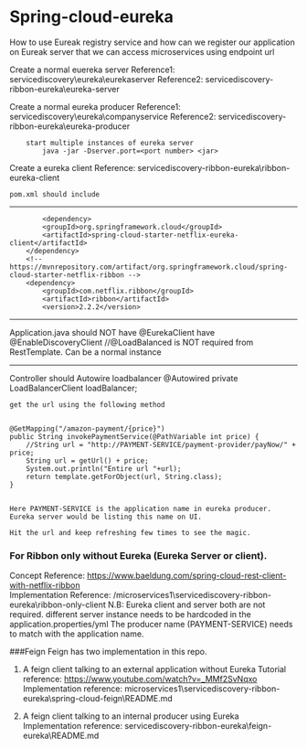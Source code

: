 # Spring-cloud-eureka
How to use Eureak registry service and how can we register our application on Eureak server that we can access microservices using endpoint url


Create a normal euereka server 
	Reference1: servicediscovery\eureka\eurekaserver
	Reference2: servicediscovery-ribbon-eureka\eureka-server

Create a normal eureka producer
	Reference1: servicediscovery\eureka\companyservice
	Reference2: servicediscovery-ribbon-eureka\eureka-producer

		start multiple instances of eureka server
			java -jar -Dserver.port=<port number> <jar>
			
Create a eureka client
	Reference: servicediscovery-ribbon-eureka\ribbon-eureka-client
	
	pom.xml should include
---------------------------------------------------	
			<dependency>
			<groupId>org.springframework.cloud</groupId>
			<artifactId>spring-cloud-starter-netflix-eureka-client</artifactId>
		</dependency>
		<!-- https://mvnrepository.com/artifact/org.springframework.cloud/spring-cloud-starter-netflix-ribbon -->
		<dependency>
		    <groupId>com.netflix.ribbon</groupId>
		    <artifactId>ribbon</artifactId>
		    <version>2.2.2</version>
---------------------------------------------------

Application.java should 
	NOT have @EurekaClient
	have
		@EnableDiscoveryClient
	//@LoadBalanced is NOT required from RestTemplate. Can be a normal instance
	
---------------------------------------------------
Controller should
	Autowire loadbalancer
		@Autowired
		private LoadBalancerClient loadBalancer;
		
		
	get the url using the following method


	@GetMapping("/amazon-payment/{price}")
	public String invokePaymentService(@PathVariable int price) {
		//String url = "http://PAYMENT-SERVICE/payment-provider/payNow/" + price;
		String url = getUrl() + price;
		System.out.println("Entire url "+url);
		return template.getForObject(url, String.class);
	}
	
	
	Here PAYMENT-SERVICE is the application name in eureka producer.
	Eureka server would be listing this name on UI.
	
	Hit the url and keep refreshing few times to see the magic.
	
	
### For Ribbon only without Eureka (Eureka Server or client).
Concept Reference: https://www.baeldung.com/spring-cloud-rest-client-with-netflix-ribbon	
Implementation Reference: /microservices1\servicediscovery-ribbon-eureka\ribbon-only-client
	N.B: 
		Eureka client and server both are not required.
		different server instance needs to be hardcoded in the application.properties/yml
		The producer name (PAYMENT-SERVICE) needs to match with the application name.
		
	
###Feign
Feign has two implementation in this repo.
1. A feign client talking to an external application without Eureka
	Tutorial reference: https://www.youtube.com/watch?v=_MMf2SvNqxo
	Implementation reference: microservices1\servicediscovery-ribbon-eureka\spring-cloud-feign\README.md
	
2. A feign client talking to an internal producer using Eureka
	Implementation reference: servicediscovery-ribbon-eureka\feign-eureka\README.md